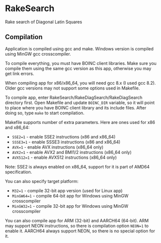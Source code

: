 # RakeSearch
Rake search of Diagonal Latin Squares

## Compilation

Application is compiled using gcc and make. Windows version is compiled using MinGW gcc crosscompiler.

To compile everything, you must have BOINC client libraries. Make sure you compile them using the same gcc version as this app, otherwise you may get link errors.

When compiling app for x86/x86_64, you will need gcc 8.x (I used gcc 8.2). Older gcc versions may not support some options used in Makefile.

To compile app, enter RakeSearch/RakeDiagSearch/RakeDiagSearch directory first. Open Makefile and update `BOINC_DIR` variable, so it will point to place where you have BOINC client library and its include files. After doing so, type `make` to start compilation.

Makefile supports number of extra parameters. Here are ones used for x86 and x86_64:

- `SSE2=1` - enable SSE2 instructions (x86 and x86_64)
- `SSSE3=1` - enable SSSE3 instructions (x86 and x86_64)
- `AVX=1` - enable AVX instructions (x86_64 only)
- `AVX2=1` - enable AVX2 and BMI1/2 instructions (x86_64 only)
- `AVX512=1` - enable AVX512 instructions (x86_64 only)

Note: SSE2 is always enabled on x86_64, support for it is part of AMD64 specification.

You can also specify target platform:
- `M32=1` - compile 32-bit app version (used for Linux app)
- `MinGW64=1` - compile 64-bit app for Windows using MinGW crosscompiler
- `MinGW32=1` - compile 32-bit app for Windows using MinGW crosscompiler

You can also compile app for ARM (32-bit) and AARCH64 (64-bit). ARM may support NEON instructions, so there is compilation option `NEON=1` to enable it. AARCH64 always support NEON, so there is no special option for it.
